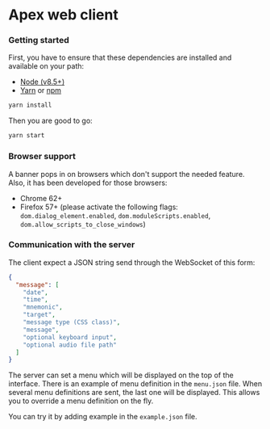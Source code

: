 # Apex web client

### Getting started

First, you have to ensure that these dependencies are installed and available on
your path:

* [Node (v8.5+)](//nodejs.org)
* [Yarn](//yarnpkg.com) or [npm](//npmjs.com)

```bash
yarn install
```

Then you are good to go:

```bash
yarn start
```

### Browser support

A banner pops in on browsers which don't support the needed feature. Also, it
has been developed for those browsers:

* Chrome 62+
* Firefox 57+ (please activate the following flags:
  `dom.dialog_element.enabled`, `dom.moduleScripts.enabled`,
  `dom.allow_scripts_to_close_windows`)

### Communication with the server

The client expect a JSON string send through the WebSocket of this form:

```json
{
  "message": [
    "date",
    "time",
    "mnemonic",
    "target",
    "message type (CSS class)",
    "message",
    "optional keyboard input",
    "optional audio file path"
  ]
}
```

The server can set a menu which will be displayed on the top of the interface.
There is an example of menu definition in the `menu.json` file. When several
menu definitions are sent, the last one will be displayed. This allows you to
override a menu definition on the fly.

You can try it by adding example in the `example.json` file.
